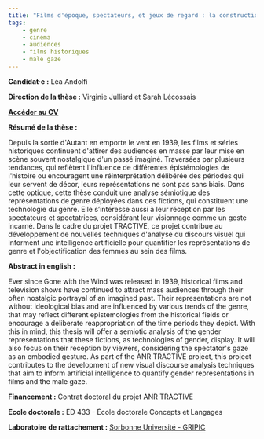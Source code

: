```yaml
---
title: "Films d'époque, spectateurs, et jeux de regard : la construction du genre à travers le temps par le dispositif visuel du cinéma"
tags:
    - genre
    - cinéma
    - audiences
    - films historiques
    - male gaze
---
```


**Candidat·e :** Léa Andolfi

**Direction de la thèse :** Virginie Julliard et Sarah Lécossais 

[**Accéder au CV**](../../membres/andolfi_lea)

**Résumé de la thèse :** 

Depuis la sortie d'Autant en emporte le vent en 1939, les films et séries historiques continuent d'attirer des audiences en masse par leur mise en scène souvent nostalgique d'un passé imaginé. Traversées par plusieurs tendances, qui reflètent l'influence de différentes épistémologies de l'histoire ou encouragent une réinterprétation délibérée des périodes qui leur servent de décor, leurs représentations ne sont pas sans biais. Dans cette optique, cette thèse conduit une analyse sémiotique des représentations de genre déployées dans ces fictions, qui constituent une technologie du genre. Elle s’intéresse aussi à leur réception par les spectateurs et spectatrices, considérant leur visionnage comme un geste incarné. Dans le cadre du projet TRACTIVE, ce projet contribue au développement de nouvelles techniques d'analyse du discours visuel qui informent une intelligence artificielle pour quantifier les représentations de genre et l'objectification des femmes au sein des films. 

**Abstract in english :**

Ever since Gone with the Wind was released in 1939, historical films and television shows have continued to attract mass audiences through their often nostalgic portrayal of an imagined past. Their representations are not without ideological bias and are influenced by various trends of the genre, that may reflect different epistemologies from the historical fields or encourage a deliberate reappropriation of the time periods they depict. With this in mind, this thesis will offer a semiotic analysis of the gender representations that these fictions, as technologies of gender, display. It will also focus on their reception by viewers, considering the spectator's gaze as an embodied gesture. As part of the ANR TRACTIVE project, this project contributes to the development of new visual discourse analysis techniques that aim to inform artificial intelligence to quantify gender representations in films and the male gaze.

**Financement :** Contrat doctoral du projet ANR TRACTIVE 

**Ecole doctorale :** ED 433 - École doctorale Concepts et Langages

**Laboratoire de rattachement :** [Sorbonne Université - GRIPIC](https://www.gripic.fr/)